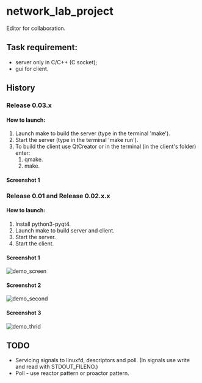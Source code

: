 # network_lab_project
Editor for collaboration. 

## Task requirement:
* server only in C/C++ (C socket);
* gui for client.

## History 

### Release 0.03.x

#### How to launch:
1. Launch make to build the server (type in the terminal 'make').
2. Start the server (type in the terminal 'make run').
3. To build the client use QtCreator or in the terminal (in the client's folder) enter:
    1. qmake.
    2. make.

#### Screenshot 1

### Release 0.01 and Release 0.02.x.x

#### How to launch:
1. Install python3-pyqt4.
2. Launch make to build server and client.
3. Start the server.
4. Start the client.

#### Screenshot 1
![demo_screen](https://user-images.githubusercontent.com/32968460/34411660-63ba9440-ebd8-11e7-8215-6958b7eef73e.png)

#### Screenshot 2
![demo_second](https://user-images.githubusercontent.com/32968460/34445288-1004c298-ecd3-11e7-8870-4c83416571fd.png)

#### Screenshot 3
![demo_thrid](https://user-images.githubusercontent.com/32968460/34482638-8af9e4a4-efb9-11e7-8eb7-9f56e03d0914.png)

## TODO
* Servicing signals to linuxfd, descriptors and poll. (In signals use write and read with STDOUT_FILENO.)
* Poll - use reactor pattern or proactor pattern.

